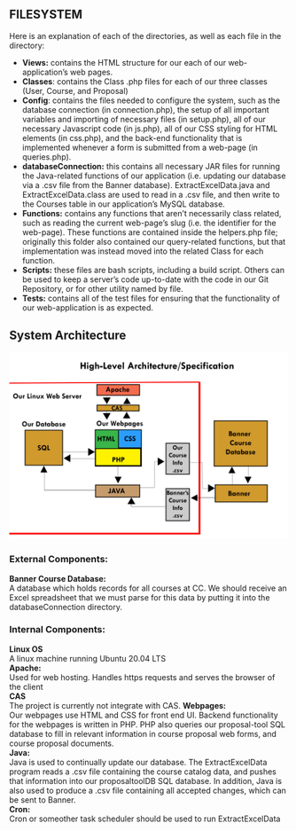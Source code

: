 ## FILESYSTEM


Here is an explanation of each of the directories, as well as each file in the directory:
+ **Views:** contains the HTML structure for our each of our web-application’s web pages.
+ **Classes**: contains the Class .php files for each of our three classes (User, Course, and Proposal)
+ **Config**: contains the files needed to configure the system, such as the database connection (in connection.php), the setup of all important variables and importing of necessary files (in setup.php), all of our necessary Javascript code (in js.php), all of our CSS styling for HTML elements (in css.php), and the back-end functionality that is implemented whenever a form is submitted from a web-page (in queries.php).
+ **databaseConnection:** this contains all necessary JAR files for running the Java-related functions of our application (i.e. updating our database via a .csv file from the Banner database). ExtractExcelData.java and ExtractExcelData.class are used to read in a .csv file, and then write to the Courses table in our application’s MySQL database.
+ **Functions:** contains any functions that aren’t necessarily class related, such as reading the current web-page’s slug (i.e. the identifier for the web-page). These functions are contained inside the helpers.php file; originally this folder also contained our query-related functions, but that implementation was instead moved into the related Class for each function.
+ **Scripts:** these files are bash scripts, including a build script. Others can be used to keep a server’s code up-to-date with the code in our Git Repository, or for other utility named by file.
+ **Tests:** contains all of the test files for ensuring that the functionality of our web-application is as expected.

## System Architecture
![alt text](https://github.com/CP499ColoradoCollege/CurriculumChangeRequests/blob/master/presentation/Architecture.jpg)
### External Components:
**Banner Course Database:**  
  A database which holds records for all courses at CC. We should receive an Excel spreadsheet that we must parse for this data by putting it into the databaseConnection directory.
### Internal Components:
**Linux OS**  
  A linux machine running Ubuntu 20.04 LTS  
**Apache:**  
  Used for web hosting. Handles https requests and serves the browser of the client  
**CAS**  
  The project is currently not integrate with CAS.
**Webpages:**  
  Our webpages use HTML and CSS for front end UI. Backend functionality for the webpages is written in PHP. PHP also queries our proposal-tool SQL database to fill in relevant information in course proposal web forms, and course proposal documents.  
**Java:**  
  Java is used to continually update our database. The ExtractExcelData program reads a .csv file containing the course catalog data, and pushes that information into our proposaltoolDB SQL database. In addition, Java is also used to produce a .csv file containing all accepted changes, which can be sent to Banner.  
**Cron:**  
Cron or someother task scheduler should be used to run ExtractExcelData


